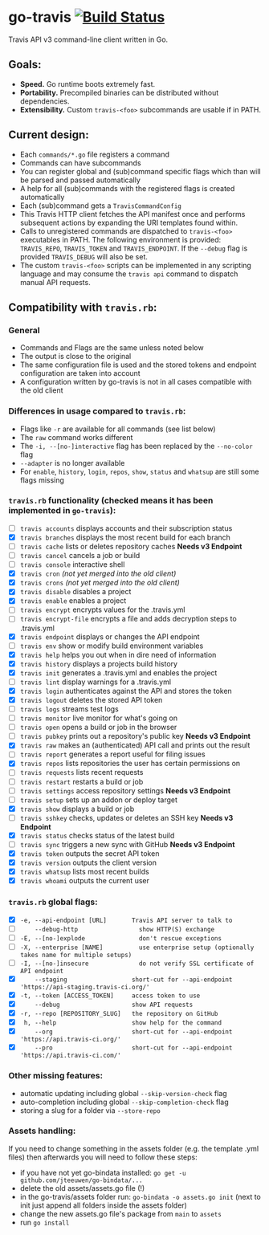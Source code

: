 # go-travis [![Build Status](https://travis-ci.org/HPI-BP2015H/go-travis.svg?branch=master)](https://travis-ci.org/HPI-BP2015H/go-travis)

Travis API v3 command-line client written in Go.

## Goals:

* **Speed.** Go runtime boots extremely fast.
* **Portability.** Precompiled binaries can be distributed without dependencies.
* **Extensibility.** Custom `travis-<foo>` subcommands are usable if in PATH.

## Current design:

* Each `commands/*.go` file registers a command
* Commands can have subcommands
* You can register global and (sub)command specific flags which than will be parsed and passed automatically
* A help for all (sub)commands with the registered flags is created automatically
* Each (sub)command gets a ```TravisCommandConfig```
* This Travis HTTP client fetches the API manifest once and performs subsequent actions by expanding the URI templates found within.
* Calls to unregistered commands are dispatched to `travis-<foo>` executables in PATH. The following environment is provided: `TRAVIS_REPO`, `TRAVIS_TOKEN` and `TRAVIS_ENDPOINT`. If the `--debug` flag is provided `TRAVIS_DEBUG` will also be set.
* The custom `travis-<foo>` scripts can be implemented in any scripting language  and may consume the `travis api` command to dispatch manual API requests.

## Compatibility with `travis.rb`:

### General
* Commands and Flags are the same unless noted below
* The output is close to the original
* The same configuration file is used and the stored tokens and endpoint configuration are taken into account
* A configuration written by go-travis is not in all cases compatible with the old client

### Differences in usage compared to `travis.rb`:

* Flags like `-r` are available for all commands (see list below)
* The `raw` command works different
* The `-i, --[no-]interactive` flag has been replaced by the `--no-color` flag
* `--adapter` is no longer available
* For `enable`, `history`, `login`,  `repos`, `show`, `status` and `whatsup` are still some flags missing

### `travis.rb` functionality (checked means it has been implemented in `go-travis`):

* [ ] `travis accounts` displays accounts and their subscription status
* [x] `travis branches` displays the most recent build for each branch
* [ ] `travis cache` lists or deletes repository caches  **Needs v3 Endpoint**
* [ ] `travis cancel` cancels a job or build
* [ ] `travis console` interactive shell
* [x] `travis cron` *(not yet merged into the old client)*
* [x] `travis crons` *(not yet merged into the old client)*
* [x] `travis disable` disables a project
* [x] `travis enable` enables a project
* [ ] `travis encrypt` encrypts values for the .travis.yml
* [ ] `travis encrypt-file` encrypts a file and adds decryption steps to .travis.yml
* [x] `travis endpoint` displays or changes the API endpoint
* [ ] `travis env` show or modify build environment variables
* [x] `travis help` helps you out when in dire need of information
* [x] `travis history` displays a projects build history
* [x] `travis init` generates a .travis.yml and enables the project
* [ ] `travis lint` display warnings for a .travis.yml
* [x] `travis login` authenticates against the API and stores the token
* [x] `travis logout` deletes the stored API token
* [ ] `travis logs` streams test logs
* [ ] `travis monitor` live monitor for what's going on
* [ ] `travis open` opens a build or job in the browser
* [ ] `travis pubkey` prints out a repository's public key  **Needs v3 Endpoint**
* [x] `travis raw` makes an (authenticated) API call and prints out the result
* [ ] `travis report` generates a report useful for filing issues
* [x] `travis repos` lists repositories the user has certain permissions on
* [ ] `travis requests` lists recent requests
* [ ] `travis restart` restarts a build or job
* [ ] `travis settings` access repository settings  **Needs v3 Endpoint**
* [ ] `travis setup` sets up an addon or deploy target
* [x] `travis show` displays a build or job
* [ ] `travis sshkey` checks, updates or deletes an SSH key  **Needs v3 Endpoint**
* [x] `travis status` checks status of the latest build
* [ ] `travis sync` triggers a new sync with GitHub **Needs v3 Endpoint**
* [x] `travis token` outputs the secret API token
* [x] `travis version` outputs the client version
* [x] `travis whatsup` lists most recent builds
* [x] `travis whoami` outputs the current user

### `travis.rb` global flags:

* [x] `-e, --api-endpoint [URL]       Travis API server to talk to`
* [ ] `    --debug-http                 show HTTP(S) exchange`
* [ ] `-E, --[no-]explode               don't rescue exceptions`
* [ ] `-X, --enterprise [NAME]          use enterprise setup (optionally takes name for multiple setups)`
* [ ] `-I, --[no-]insecure              do not verify SSL certificate of API endpoint`
* [x] `    --staging                  short-cut for --api-endpoint 'https://api-staging.travis-ci.org/'`
* [x] `-t, --token [ACCESS_TOKEN]     access token to use`
* [x] `    --debug                    show API requests`
* [x] `-r, --repo [REPOSITORY_SLUG]   the repository on GitHub`
* [x] ` h, --help                     show help for the command`
* [x] `    --org                      short-cut for --api-endpoint 'https://api.travis-ci.org/'`
* [x] `    --pro                      short-cut for --api-endpoint 'https://api.travis-ci.com/'`

### Other missing features:

* automatic updating including global `--skip-version-check` flag
* auto-completion including global `--skip-completion-check` flag
* storing a slug for a folder via `--store-repo`

### Assets handling:

If you need to change something in the assets folder (e.g. the template .yml files) then afterwards you will need to follow these steps:

* if you have not yet go-bindata installed: `go get -u github.com/jteeuwen/go-bindata/...`
* delete the old assets/assets.go file (!)
* in the go-travis/assets folder run: `go-bindata -o assets.go init` (next to init just append all folders inside the assets folder)
* change the new assets.go file's package from `main` to `assets`
* run `go install`

